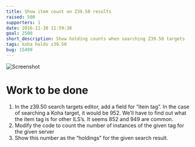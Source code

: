 ```yaml
---
title: Show item count on Z39.50 results
raised: 500
supporters: 1
date: 2016-11-30 11:59:38
goal: 2500
short_description: Show holding counts when searching Z39.50 targets
tags: koha holds z39.50
bug: 15499
---
```


![Screenshot](image.png)

# Work to be done
1. In the z39.50 search targets editor, add a field for “item tag”. In the case of searching a Koha target, it would be 952. We’ll have to find out what the item tag is for other ILS’s. It seems 852 and 949 are common.
2. Modify the code to count the number of instances of the given tag for the given server
3. Show this number as the “holdings” for the given search result.
